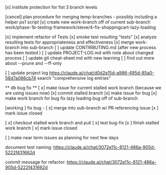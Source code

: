 [x] institute protection for fist 3 branch levels

[cancel] plan procedure for merging temp-branches - possibly including a helper ps1 script
[x] create new work-branch off of current sub-branch  
work/phase-1b-testing-framework/steve/4-fix-shoppingcart-lazy-loading


[x] implement refactor of Tests
[x] smoke test resulting "tests"
[x] analyze resulting tests for appropriateness and effectiveness
[x] merge work-branch into sub-branch
[ ] update CONTRIBUTING.md  (after new process has been tested )
[ ] update PROJECT-LOG.md with note about changed process
[ ] update git cheat-sheet.md with new learning
[ ] find out more about --prune and --ff-only

[ ] update project log  https://claude.ai/chat/d0d2e15d-a986-495d-85a0-56d7a086cb74  search "comprehensive log entries"


** db bug fix **
[ x] make issue for current stalled work branch (because we are using issues now)
[x] commit stalled branch
[x] make issue for bug
[x] make work branch for bug fix lazy loading bug off of sub-branch


[working ] fix bug - 
[ x] merge into sub-branch w/ PR referencing issue
[x ] mark issue closed

[ x] checkout stalled work branch and pull
[ x] test bug-fix
[x ]  finish stalled work branch
[ x] mark issue closed

[ ]  make near term issues as planning for next few days

document test naming:  https://claude.ai/chat/3072e11c-8121-486a-905d-5222f431662d

commit message for refactor:   https://claude.ai/chat/3072e11c-8121-486a-905d-5222f431662d

